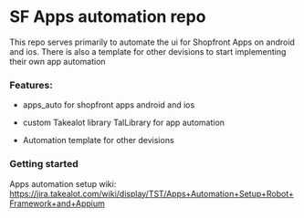 

# SF Apps automation repo

This repo serves primarily to automate the ui for Shopfront Apps on android and ios. There is also a template for other devisions to start implementing their own app automation


### Features:

- apps_auto for shopfront apps android and ios

- custom Takealot library TalLibrary for app automation

- Automation template for other devisions




### Getting started

Apps automation setup wiki: https://jira.takealot.com/wiki/display/TST/Apps+Automation+Setup+Robot+Framework+and+Appium

